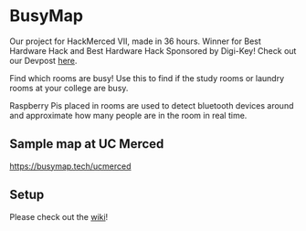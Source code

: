 # BusyMap

Our project for HackMerced VII, made in 36 hours. Winner for Best Hardware Hack and Best Hardware Hack Sponsored by Digi-Key! Check out our Devpost [here](https://devpost.com/software/busymap-hb2zi5).

Find which rooms are busy! Use this to find if the study rooms or laundry rooms at your college are busy.

Raspberry Pis placed in rooms are used to detect bluetooth devices around and approximate how many people are in the room in real time.

## Sample map at UC Merced

https://busymap.tech/ucmerced

## Setup

Please check out the [wiki](https://github.com/kyleawayan/busymap/wiki)!
